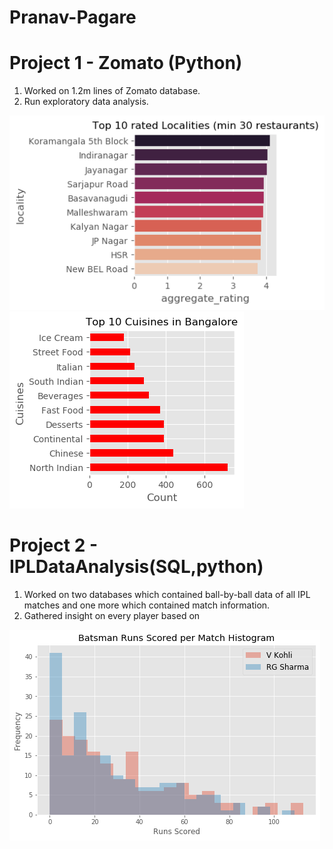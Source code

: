 # Pranav-Pagare

# Project 1 - Zomato (Python)
1. Worked on 1.2m lines of Zomato database.
2. Run exploratory data analysis.

<img src="https://github.com/pranavpagare/portfolio/blob/master/Rated_locality.png"> <img src="https://github.com/pranavpagare/portfolio/blob/master/cuisine.png">

# Project 2 - IPLDataAnalysis(SQL,python)
1. Worked on two databases which contained ball-by-ball data of all IPL matches and one more which contained match information.
2. Gathered insight on every player based on

<img src="https://github.com/pranavpagare/portfolio/blob/master/V%20Kohli-RG%20Sharma.png">



